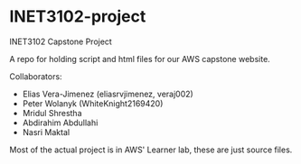 # INET3102-project
INET3102 Capstone Project

A repo for holding script and html files for our AWS capstone website.

Collaborators:
* Elias Vera-Jimenez (eliasrvjimenez, veraj002)
* Peter Wolanyk (WhiteKnight2169420)
* Mridul Shrestha
* Abdirahim Abdullahi
* Nasri Maktal

Most of the actual project is in AWS' Learner lab, these are just source files.
